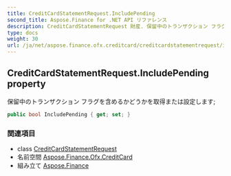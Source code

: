```yaml
---
title: CreditCardStatementRequest.IncludePending
second_title: Aspose.Finance for .NET API リファレンス
description: CreditCardStatementRequest 財産. 保留中のトランザクション フラグを含めるかどうかを取得または設定します
type: docs
weight: 30
url: /ja/net/aspose.finance.ofx.creditcard/creditcardstatementrequest/includepending/
---
```

## CreditCardStatementRequest.IncludePending property

保留中のトランザクション フラグを含めるかどうかを取得または設定します;

```csharp
public bool IncludePending { get; set; }
```

### 関連項目

* class [CreditCardStatementRequest](../)
* 名前空間 [Aspose.Finance.Ofx.CreditCard](../../creditcardstatementrequest/)
* 組み立て [Aspose.Finance](../../../)


